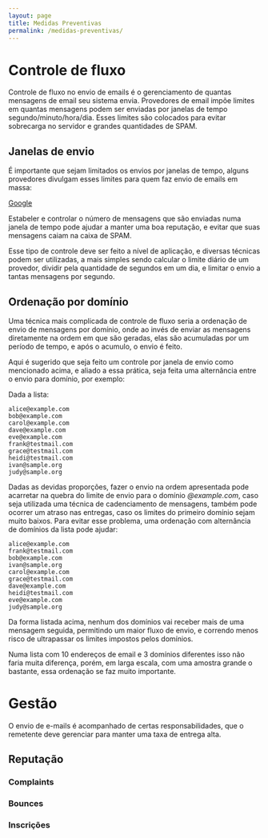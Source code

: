 ```yaml
---
layout: page
title: Medidas Preventivas
permalink: /medidas-preventivas/
---
```


# Controle de fluxo

Controle de fluxo no envio de emails é o gerenciamento de quantas mensagens de email seu sistema envia. Provedores de email impõe limites em quantas mensagens podem ser enviadas por janelas de tempo segundo/minuto/hora/dia. Esses limites são colocados para evitar sobrecarga no servidor e grandes quantidades de SPAM.

## Janelas de envio

É importante que sejam limitados os envios por janelas de tempo, alguns provedores divulgam esses limites para quem faz envio de emails em massa:

[Google](https://blog.google/products/gmail/gmail-security-authentication-spam-protection/)

Estabeler e controlar o número de mensagens que são enviadas numa janela de tempo pode ajudar a manter uma boa reputação, e evitar que suas mensagens caiam na caixa de SPAM.

Esse tipo de controle deve ser feito a nível de aplicação, e diversas técnicas podem ser utilizadas, a mais simples sendo calcular o limite diário de um provedor, dividir pela quantidade de segundos em um dia, e limitar o envio a tantas mensagens por segundo.

## Ordenação por domínio

Uma técnica mais complicada de controle de fluxo seria a ordenação de envio de mensagens por domínio, onde ao invés de enviar as mensagens diretamente na ordem em que são geradas, elas são acumuladas por um período de tempo, e após o acumulo, o envio é feito.

Aqui é sugerido que seja feito um controle por janela de envio como mencionado acima, e aliado a essa prática, seja feita uma alternância entre o envio para domínio, por exemplo:

Dada a lista:

```
alice@example.com
bob@example.com
carol@example.com
dave@example.com
eve@example.com
frank@testmail.com
grace@testmail.com
heidi@testmail.com
ivan@sample.org
judy@sample.org
```

Dadas as devidas proporções, fazer o envio na ordem apresentada pode acarretar na quebra do limite de envio para o domínio *@example.com*, caso seja utilizada uma técnica de cadenciamento de mensagens, também pode ocorrer um atraso nas entregas, caso os limites do primeiro domínio sejam muito baixos.
Para evitar esse problema, uma ordenação com alternância de domínios da lista pode ajudar:

```
alice@example.com
frank@testmail.com
bob@example.com
ivan@sample.org
carol@example.com
grace@testmail.com
dave@example.com
heidi@testmail.com
eve@example.com
judy@sample.org
```

Da forma listada acima, nenhum dos domínios vai receber mais de uma mensagem seguida, permitindo um maior fluxo de envio, e correndo menos risco de ultrapassar os limites impostos pelos domínios.

Numa lista com 10 endereços de email e 3 domínios diferentes isso não faria muita diferença, porém, em larga escala, com uma amostra grande o bastante, essa ordenação se faz muito importante.

# Gestão
O envio de e-mails é acompanhado de certas responsabilidades, que o remetente deve gerenciar para manter uma taxa de entrega alta.
## Reputação
### Complaints
### Bounces
### Inscrições